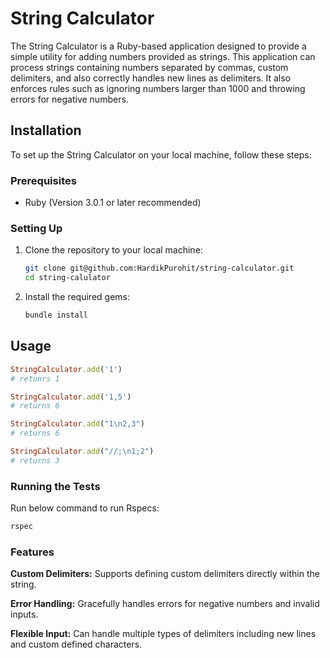 # String Calculator

The String Calculator is a Ruby-based application designed to provide a simple utility for adding numbers provided as strings. This application can process strings containing numbers separated by commas, custom delimiters, and also correctly handles new lines as delimiters. It also enforces rules such as ignoring numbers larger than 1000 and throwing errors for negative numbers.

## Installation

To set up the String Calculator on your local machine, follow these steps:

### Prerequisites

- Ruby (Version 3.0.1 or later recommended)

### Setting Up

1. Clone the repository to your local machine:
   ```bash
   git clone git@github.com:HardikPurohit/string-calculator.git
   cd string-calulator

2. Install the required gems:
   ```bash
   bundle install

## Usage

```ruby
StringCalculator.add('1')
# retunrs 1

StringCalculator.add('1,5')
# returns 6

StringCalculator.add("1\n2,3")
# returns 6

StringCalculator.add("//;\n1;2")
# returns 3
```

### Running the Tests

Run below command to run Rspecs:

```bash
rspec
````

### Features

**Custom Delimiters:** Supports defining custom delimiters directly within the string.

**Error Handling:** Gracefully handles errors for negative numbers and invalid inputs.

**Flexible Input:** Can handle multiple types of delimiters including new lines and custom defined characters.